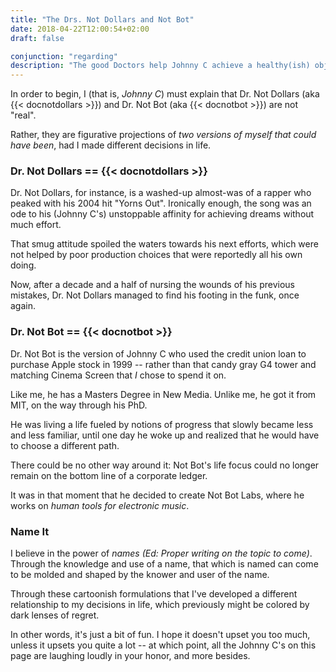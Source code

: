 ```yaml
---
title: "The Drs. Not Dollars and Not Bot"
date: 2018-04-22T12:00:54+02:00
draft: false

conjunction: "regarding"
description: "The good Doctors help Johnny C achieve a healthy(ish) objectivity."
---
```


In order to begin, I (that is, _Johnny C_) must explain that Dr. Not Dollars (aka {{< docnotdollars >}}) and Dr. Not Bot (aka {{< docnotbot >}}) are not "real".

Rather, they are figurative projections of _two versions of myself that could have been_, had I made different decisions in life.

### Dr. Not Dollars == {{< docnotdollars >}}

Dr. Not Dollars, for instance, is a washed-up almost-was of a rapper who peaked with his 2004 hit "Yorns Out". Ironically enough, the song was an ode to his (Johnny C's) unstoppable affinity for achieving dreams without much effort.

That smug attitude spoiled the waters towards his next efforts, which were not helped by poor production choices that were reportedly all his own doing.

Now, after a decade and a half of nursing the wounds of his previous mistakes, Dr. Not Dollars managed to find his footing in the funk, once again.

### Dr. Not Bot == {{< docnotbot >}}

Dr. Not Bot is the version of Johnny C who used the credit union loan to purchase Apple stock in 1999 -- rather than that candy gray G4 tower and matching Cinema Screen that _I_ chose to spend it on.

Like me, he has a Masters Degree in New Media. Unlike me, he got it from MIT, on the way through his PhD.

He was living a life fueled by notions of progress that slowly became less and less familiar, until one day he woke up and realized that he would have to choose a different path.

There could be no other way around it: Not Bot's life focus could no longer remain on the bottom line of a corporate ledger.

It was in that moment that he decided to create Not Bot Labs, where he works on _human tools for electronic music_.

### Name It

I believe in the power of _names_ _(Ed: Proper writing on the topic to come)_. Through the knowledge and use of a name, that which is named can come to be molded and shaped by the knower and user of the name.

Through these cartoonish formulations that I've developed a different relationship to my decisions in life, which previously might be colored by dark lenses of regret.

In other words, it's just a bit of fun. I hope it doesn't upset you too much, unless it upsets you quite a lot -- at which point, all the Johnny C's on this page are laughing loudly in your honor, and more besides.
